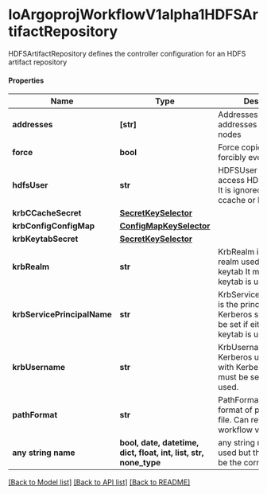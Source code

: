 # IoArgoprojWorkflowV1alpha1HDFSArtifactRepository

HDFSArtifactRepository defines the controller configuration for an HDFS artifact repository

#### Properties
Name | Type | Description | Notes
------------ | ------------- | ------------- | -------------
**addresses** | **[str]** | Addresses is accessible addresses of HDFS name nodes | [optional] 
**force** | **bool** | Force copies a file forcibly even if it exists | [optional] 
**hdfsUser** | **str** | HDFSUser is the user to access HDFS file system. It is ignored if either ccache or keytab is used. | [optional] 
**krbCCacheSecret** | [**SecretKeySelector**](SecretKeySelector.md) |  | [optional] 
**krbConfigConfigMap** | [**ConfigMapKeySelector**](ConfigMapKeySelector.md) |  | [optional] 
**krbKeytabSecret** | [**SecretKeySelector**](SecretKeySelector.md) |  | [optional] 
**krbRealm** | **str** | KrbRealm is the Kerberos realm used with Kerberos keytab It must be set if keytab is used. | [optional] 
**krbServicePrincipalName** | **str** | KrbServicePrincipalName is the principal name of Kerberos service It must be set if either ccache or keytab is used. | [optional] 
**krbUsername** | **str** | KrbUsername is the Kerberos username used with Kerberos keytab It must be set if keytab is used. | [optional] 
**pathFormat** | **str** | PathFormat is defines the format of path to store a file. Can reference workflow variables | [optional] 
**any string name** | **bool, date, datetime, dict, float, int, list, str, none_type** | any string name can be used but the value must be the correct type | [optional]

[[Back to Model list]](../README.md#documentation-for-models) [[Back to API list]](../README.md#documentation-for-api-endpoints) [[Back to README]](../README.md)

